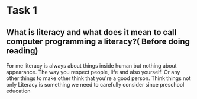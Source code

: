 # Task 1
## What is literacy and what does it mean to call computer programming a literacy?( Before doing reading)
####
For me literacy is always about things inside human but nothing about appearance. The way you respect people, life and also yourself. Or any other things to make other think that you're a good person. Think things not only 
Literacy is something we need to carefully consider since preschool education

